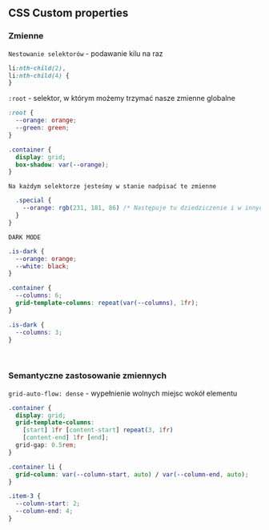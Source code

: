 ## CSS Custom properties

### Zmienne

`Nestowanie selektorów` - podawanie kilu na raz

```css
li:nth-child(2),
li:nth-child(4) {
}
```

`:root` - selektor, w którym możemy trzymać nasze zmienne globalne

```css
:root {
  --orange: orange;
  --green: green;
}

.container {
  display: grid;
  box-shadow: var(--orange);
}
```

`Na każdym selektorze jesteśmy w stanie nadpisać te zmienne`

```css {
  .special {
    --orange: rgb(231, 181, 86) /* Następuje tu dziedziczenie i w innych miejscach też zmienia się ten kolor wokół tego kontenera */
  }
}
```

`DARK MODE`

```css
.is-dark {
  --orange: orange;
  --white: black;
}
```

```css
.container {
  --columns: 6;
  grid-template-columns: repeat(var(--columns), 1fr);
}

.is-dark {
  --columns: 3;
}
```

<br>

### Semantyczne zastosowanie zmiennych

`grid-auto-flow: dense` - wypełnienie wolnych miejsc wokół elementu

```css
.container {
  display: grid;
  grid-template-columns:
    [start] 1fr [content-start] repeat(3, 1fr)
    [content-end] 1fr [end];
  grid-gap: 0.5rem;
}

.container li {
  grid-column: var(--column-start, auto) / var(--column-end, auto);
}

.item-3 {
  --column-start: 2;
  --column-end: 4;
}
```
